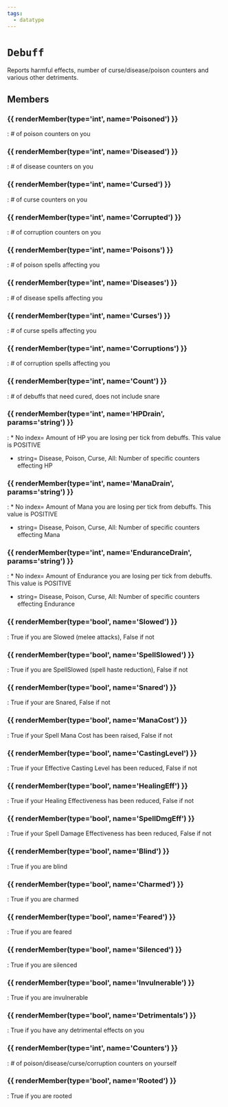 ```yaml
---
tags:
  - datatype
---
```

# `Debuff`

<!--dt-desc-start-->
Reports harmful effects, number of curse/disease/poison counters and various other detriments.
<!--dt-desc-end-->

## Members
<!--dt-members-start-->
### {{ renderMember(type='int', name='Poisoned') }}

:   *#* of poison counters on you

### {{ renderMember(type='int', name='Diseased') }}

:   *#* of disease counters on you

### {{ renderMember(type='int', name='Cursed') }}

:   *#* of curse counters on you

### {{ renderMember(type='int', name='Corrupted') }}

:   *#* of corruption counters on you

### {{ renderMember(type='int', name='Poisons') }}

:   *#* of poison spells affecting you

### {{ renderMember(type='int', name='Diseases') }}

:   *#* of disease spells affecting you

### {{ renderMember(type='int', name='Curses') }}

:   *#* of curse spells affecting you

### {{ renderMember(type='int', name='Corruptions') }}

:   *#* of corruption spells affecting you

### {{ renderMember(type='int', name='Count') }}

:   *#* of debuffs that need cured, does not include snare

### {{ renderMember(type='int', name='HPDrain', params='ѕtring') }}

:   * No index= Amount of HP you are losing per tick from debuffs. This value is POSITIVE
* string= Disease, Poison, Curse, All: Number of specific counters effecting HP

### {{ renderMember(type='int', name='ManaDrain', params='ѕtring') }}

:   * No index= Amount of Mana you are losing per tick from debuffs. This value is POSITIVE
* string= Disease, Poison, Curse, All: Number of specific counters effecting Mana

### {{ renderMember(type='int', name='EnduranceDrain', params='ѕtring') }}

:   * No index= Amount of Endurance you are losing per tick from debuffs. This value is POSITIVE
* string= Disease, Poison, Curse, All: Number of specific counters effecting Endurance

### {{ renderMember(type='bool', name='Slowed') }}

:   True if you are Slowed (melee attacks), False if not

### {{ renderMember(type='bool', name='SpellSlowed') }}

:   True if you are SpellSlowed (spell haste reduction), False if not

### {{ renderMember(type='bool', name='Snared') }}

:   True if your are Snared, False if not

### {{ renderMember(type='bool', name='ManaCost') }}

:   True if your Spell Mana Cost has been raised, False if not

### {{ renderMember(type='bool', name='CastingLevel') }}

:   True if your Effective Casting Level has been reduced, False if not

### {{ renderMember(type='bool', name='HealingEff') }}

:   True if your Healing Effectiveness has been reduced, False if not

### {{ renderMember(type='bool', name='SpellDmgEff') }}

:   True if your Spell Damage Effectiveness has been reduced, False if not

### {{ renderMember(type='bool', name='Blind') }}

:   True if you are blind

### {{ renderMember(type='bool', name='Charmed') }}

:   True if you are charmed

### {{ renderMember(type='bool', name='Feared') }}

:   True if you are feared

### {{ renderMember(type='bool', name='Silenced') }}

:   True if you are silenced

### {{ renderMember(type='bool', name='Invulnerable') }}

:   True if you are invulnerable

### {{ renderMember(type='bool', name='Detrimentals') }}

:   True if you have any detrimental effects on you

### {{ renderMember(type='int', name='Counters') }}

:   *#* of poison/disease/curse/corruption counters on yourself

### {{ renderMember(type='bool', name='Rooted') }}

:   True if you are rooted

<!--dt-members-end-->

<!--dt-linkrefs-start-->
[bool]: ../macroquest/reference/data-types/datatype-bool.md
[int]: ../macroquest/reference/data-types/datatype-int.md
<!--dt-linkrefs-end-->
